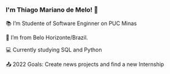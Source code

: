 ### I'm Thiago Mariano de Melo! 👋

:books: I’m Studente of Software Enginner on PUC Minas
	
:house_with_garden: I’m from Belo Horizonte/Brazil.  

:computer: Currently studying SQL and Python

:outbox_tray: 2022 Goals: Create news projects and find a new Internship

